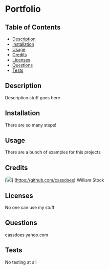 # Portfolio

  ## Table of Contents
  - [Description](#description)
  - [Installation](#installation)
  - [Usage](#usage)
  - [Credits](#credits)
  - [Licenses](#licenses)
  - [Questions](#questions)
  - [Tests](#tests)

  ## Description
  Description stuff goes here

  ## Installation
  There are so many steps!

  ## Usage
  There are a bunch of examples for this projects

  ## Credits
  [![](https://github.com/cassdoes.png?size=20)]
  (https://github.com/cassdoes)
  William Stock
  

  ## Licenses
  No one can use my stuff

  ## Questions
  cassdoes
  yahoo.com

  ## Tests
  No testing at all
